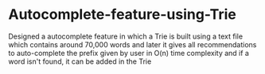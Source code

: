 # Autocomplete-feature-using-Trie

Designed a autocomplete feature in which a Trie is built using a text file which contains around 70,000 words and later it gives all recommendations to auto-complete the prefix given by user in O(n) time complexity and if a word isn't found, it can be added in the Trie

